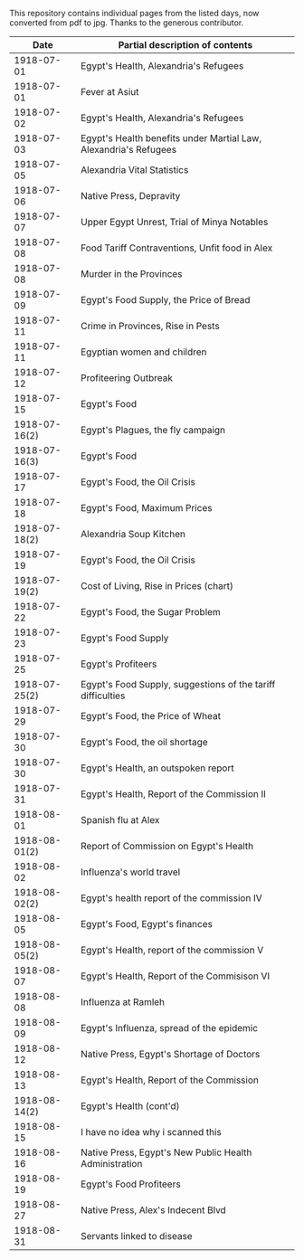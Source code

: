 This repository contains individual pages from the listed days, now converted from pdf to jpg. Thanks to the generous contributor.

Date|Partial description of contents
---|---
1918-07-01|Egypt's Health, Alexandria's Refugees
1918-07-01|Fever at Asiut
1918-07-02|Egypt's Health, Alexandria's Refugees
1918-07-03|Egypt's Health benefits under Martial Law, Alexandria's Refugees
1918-07-05|Alexandria Vital Statistics
1918-07-06|Native Press, Depravity
1918-07-07|Upper Egypt Unrest, Trial of Minya Notables
1918-07-08|Food Tariff Contraventions, Unfit food in Alex
1918-07-08|Murder in the Provinces
1918-07-09|Egypt's Food Supply, the Price of Bread
1918-07-11|Crime in Provinces, Rise in Pests
1918-07-11|Egyptian women and children
1918-07-12|Profiteering Outbreak
1918-07-15|Egypt's Food
1918-07-16(2)|Egypt's Plagues, the fly campaign
1918-07-16(3)|Egypt's Food
1918-07-17|Egypt's Food, the Oil Crisis
1918-07-18|Egypt's Food, Maximum Prices
1918-07-18(2)|Alexandria Soup Kitchen
1918-07-19|Egypt's Food, the Oil Crisis
1918-07-19(2)|Cost of Living, Rise in Prices (chart)
1918-07-22|Egypt's Food, the Sugar Problem
1918-07-23|Egypt's Food Supply
1918-07-25|Egypt's Profiteers
1918-07-25(2)|Egypt's Food Supply, suggestions of the tariff difficulties
1918-07-29|Egypt's Food, the Price of Wheat
1918-07-30|Egypt's Food, the oil shortage
1918-07-30|Egypt's Health, an outspoken report
1918-07-31|Egypt's Health, Report of the Commission II
1918-08-01|Spanish flu at Alex
1918-08-01(2)|Report of Commission on Egypt's Health
1918-08-02|Influenza's world travel
1918-08-02(2)|Egypt's health report of the commission IV
1918-08-05|Egypt's Food, Egypt's finances
1918-08-05(2)|Egypt's Health, report of the commission V
1918-08-07|Egypt's Health, Report of the Commisison VI
1918-08-08|Influenza at Ramleh
1918-08-09|Egypt's Influenza, spread of the epidemic
1918-08-12|Native Press, Egypt's Shortage of Doctors
1918-08-13|Egypt's Health, Report of the Commission
1918-08-14(2)|Egypt's Health (cont'd)
1918-08-15|I have no idea why i scanned this
1918-08-16|Native Press, Egypt's New Public Health Administration
1918-08-19|Egypt's Food Profiteers
1918-08-27|Native Press, Alex's Indecent Blvd
1918-08-31|Servants linked to disease
